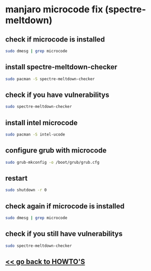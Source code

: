 # manjaro microcode fix (spectre-meltdown)

## check if microcode is installed
```bash
sudo dmesg | grep microcode
```
## install spectre-meltdown-checker
```bash
sudo pacman -S spectre-meltdown-checker
```
## check if you have vulnerabilitys
```bash
sudo spectre-meltdown-checker
```
## install intel microcode
```bash
sudo pacman -S intel-ucode
```
## configure grub with microcode
```bash
sudo grub-mkconfig -o /boot/grub/grub.cfg
```
## restart
```bash
sudo shutdown -r 0
```
## check again if microcode is installed
```bash
sudo dmesg | grep microcode
```
## check if you still have vulnerabilitys
```bash
sudo spectre-meltdown-checker
```

## [<< go back to HOWTO'S](./README.md)






